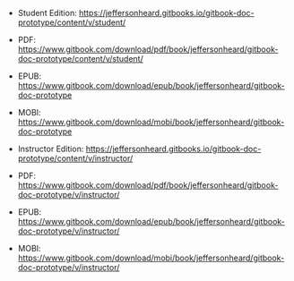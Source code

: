 * Student Edition: https://jeffersonheard.gitbooks.io/gitbook-doc-prototype/content/v/student/

* PDF: https://www.gitbook.com/download/pdf/book/jeffersonheard/gitbook-doc-prototype/content/v/student/

* EPUB: https://www.gitbook.com/download/epub/book/jeffersonheard/gitbook-doc-prototype

* MOBI:
https://www.gitbook.com/download/mobi/book/jeffersonheard/gitbook-doc-prototype

* Instructor Edition: https://jeffersonheard.gitbooks.io/gitbook-doc-prototype/content/v/instructor/

* PDF: https://www.gitbook.com/download/pdf/book/jeffersonheard/gitbook-doc-prototype/v/instructor/

* EPUB: https://www.gitbook.com/download/epub/book/jeffersonheard/gitbook-doc-prototype/v/instructor/

* MOBI:
https://www.gitbook.com/download/mobi/book/jeffersonheard/gitbook-doc-prototype/v/instructor/
